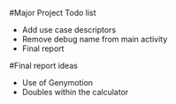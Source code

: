 #Major Project Todo list

- Add use case descriptors
- Remove debug name from main activity
- Final report 

#Final report ideas
- Use of Genymotion
- Doubles within the calculator